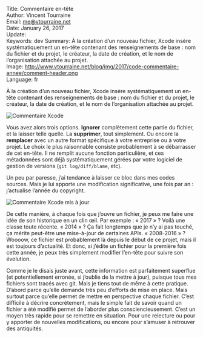 Title:     Commentaire en-tête  
Author:    Vincent Tourraine  
Email:     me@vtourraine.net  
Date:      January 26, 2017  
Update:    
Keywords:  dev
Summary:   À la création d’un nouveau fichier, Xcode insère systématiquement un en-tête contenant des renseignements de base : nom du fichier et du projet, le créateur, la date de création, et le nom de l’organisation attachée au projet.  
Image:     http://www.vtourraine.net/blog/img/2017/code-commentaire-annee/comment-header.png  
Language:  fr  


À la création d’un nouveau fichier, Xcode insère systématiquement un en-tête contenant des renseignements de base : nom du fichier et du projet, le créateur, la date de création, et le nom de l’organisation attachée au projet.

![Commentaire Xcode](http://www.vtourraine.net/blog/img/2017/code-commentaire-annee/comment-header.png)

Vous avez alors trois options. **Ignorer** complètement cette partie du fichier, et la laisser telle quelle. La **supprimer**, tout simplement. Ou encore la **remplacer** avec un autre format spécifique à votre entreprise ou à votre projet. Le choix le plus raisonnable consiste probablement à se débarrasser de cet en-tête. Il ne remplit aucune fonction particulière, et ces métadonnées sont déjà systématiquement gérées par votre logiciel de gestion de versions (`git log/diff/blame`, etc).

Un peu par paresse, j’ai tendance à laisser ce bloc dans mes codes sources. Mais je lui apporte une modification significative, une fois par an : j’actualise l’année du copyright.

![Commentaire Xcode mis à jour](http://www.vtourraine.net/blog/img/2017/code-commentaire-annee/comment-header-updated.png)

De cette manière, à chaque fois que j’ouvre un fichier, je peux me faire une idée de son historique en un clin œil. Par exemple : « 2017 » ? Voilà une classe toute récente. « 2014 » ? Ça fait longtemps que je n’y ai pas touché, ça mérite peut-être une mise-à-jour de certaines APIs. « 2008-2016 » ? Woooow, ce fichier est probablement là depuis le début de ce projet, mais il est toujours d’actualité. Et donc, si j’édite un fichier pour la première fois cette année, je peux très simplement modifier l’en-tête pour suivre son évolution.

Comme je le disais juste avant, cette information est parfaitement superflue (et potentiellement erronée, si j’oublie de la mettre à jour), puisque tous mes fichiers sont tracés avec git. Mais je tiens tout de même à cette pratique. D’abord parce qu’elle demande très peu d’efforts de mise en place. Mais surtout parce qu’elle permet de mettre en perspective chaque fichier. C’est difficile à décrire concrètement, mais le simple fait de savoir quand un fichier a été modifié permet de l’aborder plus consciencieusement. C’est un moyen très rapide pour se remettre en situation. Pour une relecture ou pour y apporter de nouvelles modifications, ou encore pour s’amuser à retrouver des antiquités.
